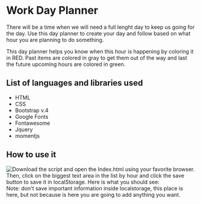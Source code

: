 # Work Day Planner

There will be a time when we will need a full lenght day to keep us going for the day. Use this day planner to create your day and follow based on what hour you are planning to do something.

This day planner helps you know when this hour is happening by coloring it in RED. Past items are colored in gray to get them out of the way and last the future upcoming hours are colored in green.

## List of languages and libraries used
* HTML
* CSS
* Bootstrap v.4
* Google Fonts
* Fontawesome
* Jquery
* momentjs

## How to use it

![Download the script and open the Index.html using your favorite browser. 
Then, click on the biggest text area in the list by hour and click the save button to save it in localStorage.
Here is what you should see: ](./assets/images/theplanner.png)
Note: don't save important information inside localstorage, this place is here, but not because is here you are going to add anything you want. 
